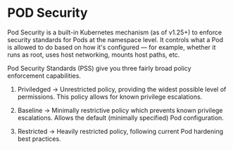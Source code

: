 # POD Security

Pod Security is a built-in Kubernetes mechanism (as of v1.25+) to enforce security standards for Pods at the namespace level. It controls what a Pod is allowed to do based on how it's configured — for example, whether it runs as root, uses host networking, mounts host paths, etc.


Pod Security Standards (PSS) give you three fairly broad policy enforcement capabilities.

1. Priviledged -> Unrestricted policy, providing the widest possible level of permissions. This policy allows for known privilege escalations.

2. Baseline -> Minimally restrictive policy which prevents known privilege escalations. Allows the default (minimally specified) Pod configuration.

3. Restricted -> Heavily restricted policy, following current Pod hardening best practices.



